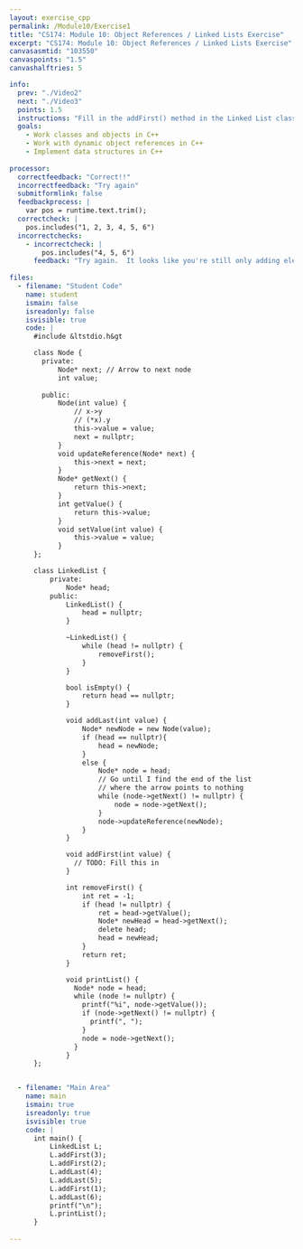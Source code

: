 ```yaml
---
layout: exercise_cpp
permalink: /Module10/Exercise1
title: "CS174: Module 10: Object References / Linked Lists Exercise"
excerpt: "CS174: Module 10: Object References / Linked Lists Exercise"
canvasasmtid: "103550"
canvaspoints: "1.5"
canvashalftries: 5

info:
  prev: "./Video2"
  next: "./Video3"
  points: 1.5
  instructions: "Fill in the addFirst() method in the Linked List class."
  goals:
    - Work classes and objects in C++
    - Work with dynamic object references in C++
    - Implement data structures in C++
    
processor:  
  correctfeedback: "Correct!!" 
  incorrectfeedback: "Try again"
  submitformlink: false
  feedbackprocess: | 
    var pos = runtime.text.trim();
  correctcheck: |
    pos.includes("1, 2, 3, 4, 5, 6")
  incorrectchecks:
    - incorrectcheck: |
        pos.includes("4, 5, 6")
      feedback: "Try again.  It looks like you're still only adding elements at the end."
 
files:
  - filename: "Student Code"
    name: student
    ismain: false
    isreadonly: false
    isvisible: true
    code: | 
      #include &ltstdio.h&gt

      class Node {
        private:
            Node* next; // Arrow to next node
            int value;
        
        public:
            Node(int value) {
                // x->y
                // (*x).y
                this->value = value;
                next = nullptr;
            }
            void updateReference(Node* next) {
                this->next = next;
            }
            Node* getNext() {
                return this->next;
            }
            int getValue() {
                return this->value;
            }
            void setValue(int value) {
                this->value = value;
            }
      };

      class LinkedList {
          private:
              Node* head;
          public:
              LinkedList() {
                  head = nullptr;
              }

              ~LinkedList() {
                  while (head != nullptr) {
                      removeFirst();
                  }
              }

              bool isEmpty() {
                  return head == nullptr;
              }

              void addLast(int value) {
                  Node* newNode = new Node(value);
                  if (head == nullptr){
                      head = newNode;
                  }
                  else {
                      Node* node = head;
                      // Go until I find the end of the list
                      // where the arrow points to nothing
                      while (node->getNext() != nullptr) {
                          node = node->getNext();
                      }
                      node->updateReference(newNode);
                  }
              }

              void addFirst(int value) {
                // TODO: Fill this in
              }

              int removeFirst() {
                  int ret = -1;
                  if (head != nullptr) {
                      ret = head->getValue();
                      Node* newHead = head->getNext();
                      delete head;
                      head = newHead;
                  }
                  return ret;
              }

              void printList() {
                Node* node = head;
                while (node != nullptr) {
                  printf("%i", node->getValue());
                  if (node->getNext() != nullptr) {
                    printf(", ");
                  }
                  node = node->getNext();
                }
              }
      };


  - filename: "Main Area"
    name: main
    ismain: true
    isreadonly: true
    isvisible: true
    code: | 
      int main() {
          LinkedList L;
          L.addFirst(3);
          L.addFirst(2);
          L.addLast(4);
          L.addLast(5);
          L.addFirst(1);
          L.addLast(6);
          printf("\n");
          L.printList();
      }
        
---
```


